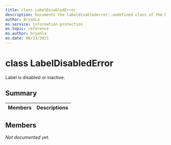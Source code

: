 ```yaml
---
title: class LabelDisabledError 
description: Documents the labeldisablederror::undefined class of the Microsoft Information Protection (MIP) SDK.
author: BryanLa
ms.service: information-protection
ms.topic: reference
ms.author: bryanla
ms.date: 08/23/2021
---
```


# class LabelDisabledError 
Label is disabled or inactive.
  
## Summary
 Members                        | Descriptions                                
--------------------------------|---------------------------------------------
  
## Members
_Not documented yet._
